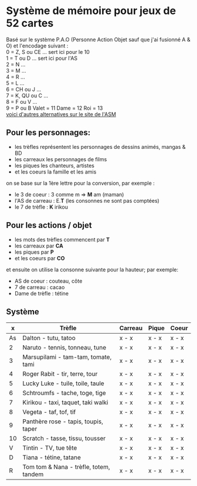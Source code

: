 # Système de mémoire pour jeux de 52 cartes

Basé sur le système P.A.O (Personne Action Objet sauf que j'ai fusionné A & O) et l'encodage suivant :  
0 = Z, S ou CE … sert ici pour le 10   
1 = T ou D … sert ici pour l'AS  
2 = N …   
3 = M …   
4 = R …   
5 = L …   
6 = CH ou J …   
7 = K, QU ou C …   
8 = F ou V …   
9 = P ou B
Valet = 11
Dame = 12
Roi = 13  
[voici d'autres alternatives sur le site de l'ASM](https://asmemoire.fr/systemes-de-memorisation/)

## Pour les personnages:
- les trèfles représentent les personnages de dessins animés, mangas & BD
- les carreaux les personnages de films
- les piques les chanteurs, artistes
- et les coeurs la famille et les amis

on se base sur la 1ère lettre pour la conversion, par exemple :
- le 3 de coeur : 3 comme m => __M__ am (maman)
- l'AS de carreau : E.__T__ (les consonnes ne sont pas comptées)
- le 7 de trèfle : __K__ irikou

## Pour les actions / objet 

- les mots des trèfles commencent par __T__
- les carreaux par __CA__
- les piques par __P__
- et les coeurs par __CO__

et ensuite on utilise la consonne suivante pour la hauteur; par exemple:
- AS de coeur : couteau, côte
- 7 de carreau : cacao
- Dame de trèfle : tétine

## Système

x       | Trèfle        | Carreau           | Pique  | Coeur
--------|-------------|-------------|-------------|-------------|
As | Dalton - tutu, tatoo | x - x | x - x | x - x |
2 | Naruto - tennis, tonneau, tune | x - x | x - x | x - x |
3 | Marsupilami - tam-tam, tomate, tami | x - x | x - x | x - x |
4 | Roger Rabit - tir, terre, tour | x - x | x - x | x - x |
5 | Lucky Luke - tuile, toile, taule | x - x | x - x | x - x |
6 | Schtroumfs - tache, toge, tige | x - x | x - x | x - x |
7 | Kirikou - taxi, taquet, taki walki | x - x | x - x | x - x |
8 | Vegeta - taf, tof, tif | x - x | x - x | x - x |
9 | Panthère rose - tapis, toupis, taper | x - x | x - x | x - x |
10 | Scratch - tasse, tissu, tousser | x - x | x - x | x - x |
V | Tintin - TV, tue tête | x - x | x - x | x - x |
D | Tiana - tétine, tatane | x - x | x - x | x - x |
R | Tom tom & Nana - trèfle, totem, tandem | x - x | x - x | x - x |
